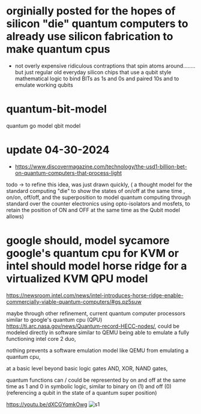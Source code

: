 # orginially posted for the hopes of silicon "die" quantum computers to already use silicon fabrication to make quantum cpus

* not overly expensive ridiculous contraptions that spin atoms around........ but just regular old everyday silicon chips that use a qubit style mathematical logic to bind BITs as 1s and 0s and paired 10s and to emulate working qubits



# quantum-bit-model
quantum go model qbit model


# update 04-30-2024

* https://www.discovermagazine.com/technology/the-usd1-billion-bet-on-quantum-computers-that-process-light

todo -> to refine this idea, was just drawn quickly,
( a thought model for the standard computing "die" to show the states of on/off at the same time , on/on, off/off, and the superposition to model quantum computing through standard over the counter electronics using opto-isolators and mosfets, to retain the position of ON and OFF at the same time as the Qubit model allows)


# google should, model sycamore google's quantum cpu for KVM or intel should model horse ridge for a virtualized KVM QPU model

https://newsroom.intel.com/news/intel-introduces-horse-ridge-enable-commercially-viable-quantum-computers/#gs.pz5suw

maybe through other refinement, current quantum computer processors similar to google's quantum cpu (QPU)
https://ti.arc.nasa.gov/news/Quantum-record-HECC-nodes/, could be modeled directly in software similar to QEMU being able to emulate a fully functioning intel core 2 duo,

nothing prevents a software emulation model like QEMU from emulating a quantum cpu,

at a basic level beyond basic logic gates AND, XOR, NAND gates,

quantum functions can / could be represented by on and off at the same time as 1 and 0 in symbolic logic, similar to binary on (1) and off (0) (referencing a qubit in the state of a quantum super position)



https://youtu.be/dXCGYqmkOwg
![s1](https://github.com/c4pt000/quantum-bit-model-Intergrated-Circuit-Emulation/releases/download/12-01-2021-stanford-mention/Stanford-12-01-2021-mention-photonic.gif)
